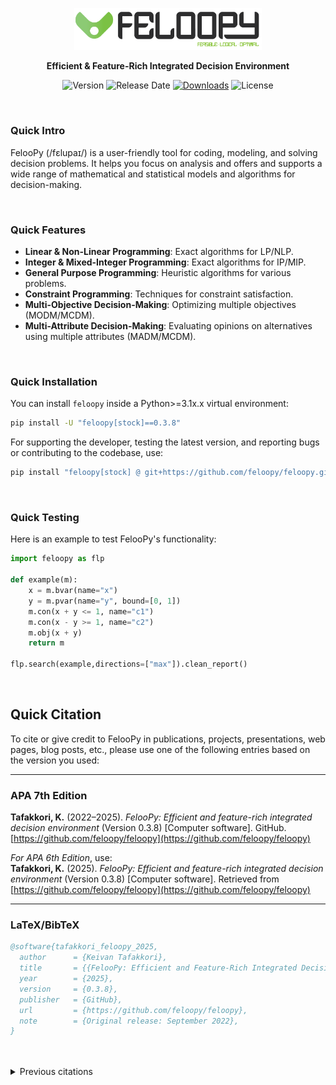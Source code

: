 <div align="center">
  <p>
    <a href="https://feloopy.github.io" target="_blank">
      <picture>
        <source media="(prefers-color-scheme: light)" srcset="https://github.com/feloopy/feloopy/raw/main/repo/assets/feloopy-logo-name-light.png">
        <source media="(prefers-color-scheme: dark)" srcset="https://github.com/feloopy/feloopy/raw/main/repo/assets/feloopy-logo-name-dark.png">
        <img alt="FelooPy's logo." src="https://github.com/feloopy/feloopy/raw/main/repo/assets/feloopy-logo-name-light.png" width="300" height="auto">
      </picture>
    </a>
  </p>
</div>

<p align="center">
  <strong>Efficient & Feature-Rich Integrated Decision Environment</strong>
</p>


<div align="center" style="margin-bottom: 2px;">

![Version](https://img.shields.io/static/v1?label=version&message=v0.3.8&color=green&labelColor=grey)
![Release Date](https://img.shields.io/github/release-date/feloopy/feloopy?label=release&color=green&labelColor=grey)
[![Downloads](https://static.pepy.tech/personalized-badge/feloopy?period=total&units=international_system&left_color=grey&right_color=green&left_text=downloads)](https://pepy.tech/project/feloopy)
![License](https://img.shields.io/static/v1?label=license&message=MIT&color=green&labelColor=grey)

</div>

<br>

### Quick Intro

FelooPy (/fɛlupaɪ/) is a user-friendly tool for coding, modeling, and solving decision problems. It helps you focus on analysis and offers and supports a wide range of mathematical and statistical models and algorithms for decision-making.

<br>

### Quick Features

- **Linear & Non-Linear Programming**: Exact algorithms for LP/NLP.
- **Integer & Mixed-Integer Programming**: Exact algorithms for IP/MIP.
- **General Purpose Programming**: Heuristic algorithms for various problems.
- **Constraint Programming**: Techniques for constraint satisfaction.
- **Multi-Objective Decision-Making**: Optimizing multiple objectives (MODM/MCDM).
- **Multi-Attribute Decision-Making**: Evaluating opinions on alternatives using multiple attributes (MADM/MCDM).

<br>

### Quick Installation

You can install `feloopy` inside a Python>=3.1x.x virtual environment:

```bash
pip install -U "feloopy[stock]==0.3.8"
```

For supporting the developer, testing the latest version, and reporting bugs or contributing to the codebase, use:

```bash
pip install "feloopy[stock] @ git+https://github.com/feloopy/feloopy.git"
```

<br>

### Quick Testing

Here is an example to test FelooPy's functionality:

```python
import feloopy as flp

def example(m):
    x = m.bvar(name="x")
    y = m.pvar(name="y", bound=[0, 1])
    m.con(x + y <= 1, name="c1")
    m.con(x - y >= 1, name="c2")
    m.obj(x + y)
    return m

flp.search(example,directions=["max"]).clean_report()
```

<br>


## Quick Citation

To cite or give credit to FelooPy in publications, projects, presentations, web pages, blog posts, etc., please use one of the following entries based on the version you used:

---

### APA 7th Edition  
**Tafakkori, K.** (2022–2025). *FelooPy: Efficient and feature-rich integrated decision environment* (Version 0.3.8) [Computer software]. GitHub. [https://github.com/feloopy/feloopy](https://github.com/feloopy/feloopy)

*For APA 6th Edition*, use:  
**Tafakkori, K.** (2025). *FelooPy: Efficient and feature-rich integrated decision environment* (Version 0.3.8) [Computer software]. Retrieved from [https://github.com/feloopy/feloopy](https://github.com/feloopy/feloopy)  

---

### LaTeX/BibTeX

```bibtex
@software{tafakkori_feloopy_2025,
  author      = {Keivan Tafakkori},
  title       = {{FelooPy: Efficient and Feature-Rich Integrated Decision Environment}},
  year        = {2025},
  version     = {0.3.8},
  publisher   = {GitHub},
  url         = {https://github.com/feloopy/feloopy},
  note        = {Original release: September 2022},
}
```
<br>
<br>

<details>
<summary>Previous citations</summary>

#### Versions before 0.3.6

##### APA 6th/7th Edition

Tafakkori, K. (2022). FelooPy: An integrated optimization environment for AutoOR in Python [Python Library]. Retrieved from https://github.com/ktafakkori/feloopy (Original work published September 2022).

##### LaTeX/BiBTeX
```
@software{ktafakkori2022Sep,
author       = {Keivan Tafakkori},
title        = { {FelooPy: An integrated optimization environment for AutoOR in Python} },
year         = {2022},
month        = sep,
publisher    = {GitHub},
url          = {https://github.com/ktafakkori/feloopy/}
}
```


</details>
